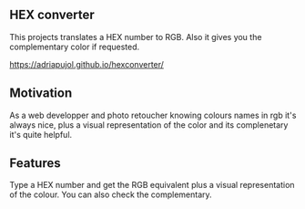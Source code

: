 ## HEX converter

This projects translates a HEX number to RGB. Also it gives you the complementary color if requested.

https://adriapujol.github.io/hexconverter/

## Motivation

As a web developper and photo retoucher knowing colours names in rgb it's always nice, plus a visual representation of the color and its complenetary it's quite helpful.

## Features

Type a HEX number and get the RGB equivalent plus a visual representation of the colour. You can also check the complementary.


